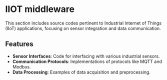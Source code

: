 # IIOT middleware

This section includes source codes pertinent to Industrial Internet of Things (IIoT) applications, focusing on sensor integration and data communication.

## Features

- **Sensor Interfaces**: Code for interfacing with various industrial sensors.
- **Communication Protocols**: Implementations of protocols like MQTT and Modbus.
- **Data Processing**: Examples of data acquisition and preprocessing.
